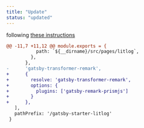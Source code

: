 ```yaml
---
title: "Update"
status: "updated"
---
```

following [these instructions](https://next.gatsbyjs.org/packages/gatsby-remark-prismjs/)
```diff
@@ -11,7 +11,12 @@ module.exports = {
           path: `${__dirname}/src/pages/litlog`,
         },
       },
-      'gatsby-transformer-remark',
+      {
+        resolve: 'gatsby-transformer-remark',
+        options: {
+          plugins: ['gatsby-remark-prismjs']
+        }
+      },
   ],
   pathPrefix: '/gatsby-starter-litlog'
 }
```